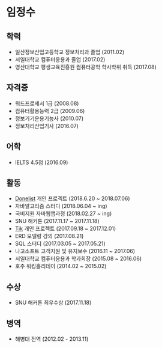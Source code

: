 # 임정수

## 학력
* 일산정보산업고등학교 정보처리과 졸업 (2011.02)
* 서일대학교 컴퓨터응용과 졸업 (2017.02)
* 영산대학교 평생교육진흥원 컴퓨터공학 학사학위 취득 (2017.08)

## 자격증

* 워드프로세서 1급 (2008.08)
* 컴퓨터활용능력 2급 (2009.06)
* 정보기기운용기능사 (2010.07)
* 정보처리산업기사 (2016.07)

## 어학

* IELTS 4.5점 (2016.09)

## 활동

* [Donelist](https://play.google.com/store/apps/details?id=apps.harrislim.donelist) 개인 프로젝트 (2018.6.20 ~ 2018.07.06)
* 자바알고리즘 스터디 (2018.06.04 ~ ing)
* 국비지원 자바웹앱과정 (2018.02.27 ~ ing)
* SNU 해커톤 (2017.11.17 ~ 2017.11.18)
* [Tik](http://13.59.160.163/process/main) 개인 프로젝트 (2017.09.18 ~ 2017.12.01)
* ERD 모델링 강의 (2017.08.21)
* SQL 스터디 (2017.03.05 ~ 2017.05.21)
* 나고소프트 고객지원 및 유지보수 (2016.11 ~ 2017.06)
* 서일대학교 컴퓨터응용과 학과회장 (2015.08 ~ 2016.06)
* 호주 워킹홀리데이 (2014.02 ~ 2015.02)

## 수상

* SNU 해커톤 최우수상 (2017.11.18)

## 병역

* 해병대 전역 (2012.02 - 2013.11)
